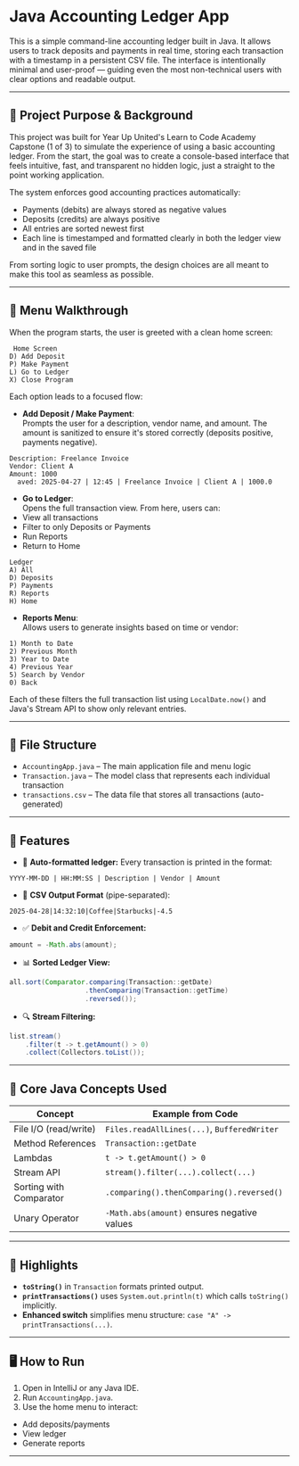 # Java Accounting Ledger App

This is a simple command-line accounting ledger built in Java. It allows users to track deposits and payments in real time, storing each transaction with a timestamp in a persistent CSV file. The interface is intentionally minimal and user-proof — guiding even the most non-technical users with clear options and readable output.

---

## 🌱 Project Purpose & Background

This project was built for Year Up United's Learn to Code Academy Capstone (1 of 3) to simulate the experience of using a basic accounting ledger. 
From the start, the goal was to create a console-based interface that feels intuitive, fast, and transparent
no hidden logic, just a straight to the point working application.

The system enforces good accounting practices automatically:
- Payments (debits) are always stored as negative values
- Deposits (credits) are always positive
- All entries are sorted newest first
- Each line is timestamped and formatted clearly in both the ledger view and in the saved file

From sorting logic to user prompts, the design choices are all meant to make this tool as seamless as possible.

---

## 🧭 Menu Walkthrough

When the program starts, the user is greeted with a clean home screen:

```
 Home Screen 
D) Add Deposit
P) Make Payment
L) Go to Ledger
X) Close Program
```

Each option leads to a focused flow:
- **Add Deposit / Make Payment**:  
Prompts the user for a description, vendor name, and amount. The amount is sanitized to ensure it's stored correctly (deposits positive, payments negative).

```
Description: Freelance Invoice
Vendor: Client A
Amount: 1000
  aved: 2025-04-27 | 12:45 | Freelance Invoice | Client A | 1000.0
```

- **Go to Ledger**:  
Opens the full transaction view. From here, users can:
- View all transactions
- Filter to only Deposits or Payments
- Run Reports
- Return to Home

```
Ledger
A) All
D) Deposits
P) Payments
R) Reports
H) Home
```

- **Reports Menu**:  
Allows users to generate insights based on time or vendor:
```
1) Month to Date
2) Previous Month
3) Year to Date
4) Previous Year
5) Search by Vendor
0) Back
```

Each of these filters the full transaction list using `LocalDate.now()` and Java's Stream API to show only relevant entries.

---

## 📂 File Structure

- `AccountingApp.java` – The main application file and menu logic
- `Transaction.java` – The model class that represents each individual transaction
- `transactions.csv` – The data file that stores all transactions (auto-generated)

---

## 🚀 Features

- 📅 **Auto-formatted ledger:** Every transaction is printed in the format:
```
YYYY-MM-DD | HH:MM:SS | Description | Vendor | Amount
```

- 🧾 **CSV Output Format** (pipe-separated):
```
2025-04-28|14:32:10|Coffee|Starbucks|-4.5
```

- ✅ **Debit and Credit Enforcement:**
```java
amount = -Math.abs(amount);
```

- 📊 **Sorted Ledger View:**
```java
all.sort(Comparator.comparing(Transaction::getDate)
                   .thenComparing(Transaction::getTime)
                   .reversed());
```

- 🔍 **Stream Filtering:**
```java
list.stream()
    .filter(t -> t.getAmount() > 0)
    .collect(Collectors.toList());
```

---

## 🧠 Core Java Concepts Used

| Concept              | Example from Code |
|----------------------|------------------|
| File I/O (read/write) | `Files.readAllLines(...)`, `BufferedWriter` |
| Method References | `Transaction::getDate` |
| Lambdas | `t -> t.getAmount() > 0` |
| Stream API | `stream().filter(...).collect(...)` |
| Sorting with Comparator | `.comparing().thenComparing().reversed()` |
| Unary Operator | `-Math.abs(amount)` ensures negative values |

---

## 📌 Highlights

- **`toString()`** in `Transaction` formats printed output.
- **`printTransactions()`** uses `System.out.println(t)` which calls `toString()` implicitly.
- **Enhanced switch** simplifies menu structure: `case "A" -> printTransactions(...)`.

---

## 🖥️ How to Run

1. Open in IntelliJ or any Java IDE.
2. Run `AccountingApp.java`.
3. Use the home menu to interact:
  - Add deposits/payments
  - View ledger
  - Generate reports

---
